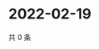 # 2022-02-19

共 0 条

<!-- BEGIN WEIBO -->
<!-- 最后更新时间 Sat Feb 19 2022 06:14:55 GMT+0800 (China Standard Time) -->

<!-- END WEIBO -->
